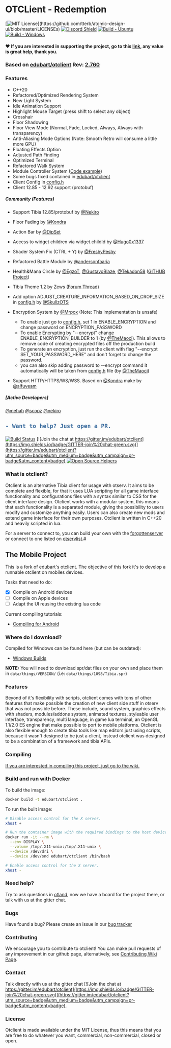 # OTCLient - Redemption
[![MIT License](https://img.shields.io/apm/l/atomic-design-ui.svg?)](https://github.com/tterb/atomic-design-ui/blob/master/LICENSEs)
[![Discord Shield](https://discordapp.com/api/guilds/888062548082061433/widget.png?style=shield)](https://discord.gg/HZN8yJJSyC)
[![Build - Ubuntu](https://github.com/mehah/otclient/actions/workflows/build-ubuntu.yml/badge.svg)](https://github.com/mehah/otclient/actions/workflows/build-ubuntu.yml)
[![Build - Windows](https://github.com/mehah/otclient/actions/workflows/build-windows.yml/badge.svg)](https://github.com/mehah/otclient/actions/workflows/build-windows.yml)

#### :heart:  If you are interested in supporting the project, go to this [link](https://www.paypal.com/donate/?business=CV9D5JF8E46LY&no_recurring=0&item_name=Thank+you+very+much+for+your+donation.&currency_code=BRL), any value is great help, thank you.

### Based on [edubart/otclient](https://github.com/edubart/otclient) Rev: [2.760](https://github.com/edubart/otclient/commit/fc39ee4adba8e780a2820bfda66fc942d74cedf4)


### Features

- C++20
- Refactored/Optimized Rendering System
- New Light System
- Idle Animation Support
- Highlight Mouse Target (press shift to select any object)
- Crosshair
- Floor Shadowing
- Floor View Mode (Normal, Fade, Locked, Always, Always with transparency)
- Anti-Aliasing Mode Options (Note: Smooth Retro will consume a little more GPU)
- Floating Effects Option
- Adjusted Path Finding
- Optimized Terminal
- Refactored Walk System
- Module Controller System ([Code example](https://github.com/mehah/otclient/blob/cache-for-all/modules/game_minimap/minimap.lua))
- Some bugs fixed contained in [edubart/otclient](https://github.com/edubart/otclient)
- Client Config in [config.h](https://github.com/mehah/otclient/blob/cache-for-all/src/client/config.h)
- Client 12.85 - 12.92 support (protobuf)

##### Community (Features)
- Support Tibia 12.85/protobuf by [@Nekiro](https://github.com/nekiro)
- Floor Fading by [@Kondra](https://github.com/OTCv8)
- Action Bar by [@DipSet](https://github.com/Dip-Set1)
- Access to widget children via widget.childId by [@Hugo0x1337](https://github.com/Hugo0x1337)
- Shader System Fix (CTRL + Y) by [@FreshyPeshy](https://github.com/FreshyPeshy)
- Refactored Battle Module by [@andersonfaaria](https://github.com/andersonfaaria)
- Health&Mana Circle by [@EgzoT](https://github.com/EgzoT), [@GustavoBlaze](https://github.com/GustavoBlaze), [@Tekadon58](https://github.com/Tekadon58) ([GITHUB Project](https://github.com/EgzoT/-OTClient-Mod-health_and_mana_circle))
- Tibia Theme 1.2 by Zews ([Forum Thread](https://otland.net/threads/otc-tibia-theme-v1-2.230988/))
- Add option ADJUST_CREATURE_INFORMATION_BASED_ON_CROP_SIZE in [config.h](https://github.com/mehah/otclient/blob/cache-for-all/src/client/config.h) by [@SkullzOTS](https://github.com/SkullzOTS)
- Encryption System by [@Mrpox](https://github.com/Mrpox) (Note: This implementation is unsafe)
  - To enable just go to [config.h](https://github.com/mehah/otclient/blob/cache-for-all/src/client/config.h), set 1 in ENABLE_ENCRYPTION and change password on ENCRYPTION_PASSWORD
  - To enable Encrypting by "--encrypt" change ENABLE_ENCRYPTION_BUILDER to 1 (by [@TheMaoci](https://github.com/TheMaoci)). This allows to remove code of creating encrypted files off the production build
  - To generate an encryption, just run the client with flag "--encrypt SET_YOUR_PASSWORD_HERE" and don't forget to change the password.
  - you can also skip adding password to --encrypt command it automatically will be taken from [config.h](https://github.com/mehah/otclient/blob/cache-for-all/src/client/config.h) file (by [@TheMaoci](https://github.com/TheMaoci))

 - Support HTTP/HTTPS/WS/WSS. Based on [@Kondra](https://github.com/OTCv8/otcv8-dev) make by [@alfuveam](https://github.com/alfuveam)

##### [Active Developers]
[@mehah](https://github.com/mehah) [@scopz](https://github.com/scopz) [@nekiro](https://github.com/nekiro)

<h2>

```diff
- Want to help? Just open a PR.
```

   </h2>

[![Build Status](https://github.com/edubart/otclient/actions/workflows/build-vcpkg.yml/badge.svg)](https://github.com/edubart/otclient/actions/workflows/build-vcpkg.yml) [![Join the chat at https://gitter.im/edubart/otclient](https://img.shields.io/badge/GITTER-join%20chat-green.svg)](https://gitter.im/edubart/otclient?utm_source=badge&utm_medium=badge&utm_campaign=pr-badge&utm_content=badge) [![Open Source Helpers](https://www.codetriage.com/edubart/otclient/badges/users.svg)](https://www.codetriage.com/edubart/otclient)

### What is otclient?

Otclient is an alternative Tibia client for usage with otserv. It aims to be complete and flexible,
for that it uses LUA scripting for all game interface functionality and configurations files with a syntax
similar to CSS for the client interface design. Otclient works with a modular system, this means
that each functionality is a separated module, giving the possibility to users modify and customize
anything easily. Users can also create new mods and extend game interface for their own purposes.
Otclient is written in C++20 and heavily scripted in lua.

For a server to connect to, you can build your own with the [forgottenserver](https://github.com/otland/forgottenserver)
or connect to one listed on [otservlist](https://otservlist.org/).#

## The Mobile Project
This is a fork of edubart's otclient. The objective of this fork it's to develop a runnable otclient on mobiles devices.

Tasks that need to do:
- [X] Compile on Android devices
- [ ] Compile on Apple devices
- [ ] Adapt the UI reusing the existing lua code

Current compiling tutorials:
* [Compiling for Android](https://github.com/edubart/mehah/wiki/Compiling-for-Android)

### Where do I download?

Compiled for Windows can be found here (but can be outdated):

- [Windows Builds](https://github.com/mehah/otclient/releases)

**NOTE:** You will need to download spr/dat files on your own and place them in `data/things/VERSION/` (i.e: `data/things/1098/Tibia.spr`)

### Features

Beyond of it's flexibility with scripts, otclient comes with tons of other features that make possible
the creation of new client side stuff in otserv that was not possible before. These include,
sound system, graphics effects with shaders, modules/addons system, animated textures,
styleable user interface, transparency, multi language, in game lua terminal, an OpenGL 1.1/2.0 ES engine that make possible
to port to mobile platforms. Otclient is also flexible enough to
create tibia tools like map editors just using scripts, because it wasn't designed to be just a
client, instead otclient was designed to be a combination of a framework and tibia APIs.

### Compiling

[If you are interested in compiling this project, just go to the wiki.](https://github.com/mehah/otclient/wiki)

### Build and run with Docker

To build the image:

```sh
docker build -t edubart/otclient .
```

To run the built image:

```sh
# Disable access control for the X server.
xhost +

# Run the container image with the required bindings to the host devices and volumes.
docker run -it --rm \
  --env DISPLAY \
  --volume /tmp/.X11-unix:/tmp/.X11-unix \
  --device /dev/dri \
  --device /dev/snd edubart/otclient /bin/bash

# Enable access control for the X server.
xhost -
```

### Need help?

Try to ask questions in [otland](http://otland.net/f494/), now we have a board for the project there,
or talk with us at the gitter chat.

### Bugs

Have found a bug? Please create an issue in our [bug tracker](https://github.com/edubart/otclient/issues)

### Contributing

We encourage you to contribute to otclient! You can make pull requests of any improvement in our github page, alternatively, see [Contributing Wiki Page](https://github.com/edubart/otclient/wiki/Contributing).

### Contact

Talk directly with us at the gitter chat [![Join the chat at https://gitter.im/edubart/otclient](https://img.shields.io/badge/GITTER-join%20chat-green.svg)](https://gitter.im/edubart/otclient?utm_source=badge&utm_medium=badge&utm_campaign=pr-badge&utm_content=badge).

### License

Otclient is made available under the MIT License, thus this means that you are free
to do whatever you want, commercial, non-commercial, closed or open.
